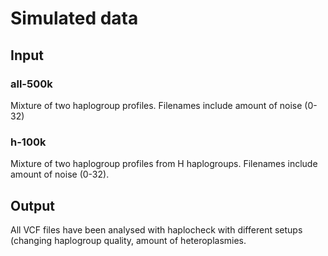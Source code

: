 # Simulated data

## Input 
### all-500k
Mixture of two haplogroup profiles. Filenames include amount of noise (0-32)

###  h-100k
Mixture of two haplogroup profiles from H haplogroups. Filenames include amount of noise (0-32).

## Output
All VCF files have been analysed with haplocheck with different setups (changing haplogroup quality, amount of heteroplasmies.  
